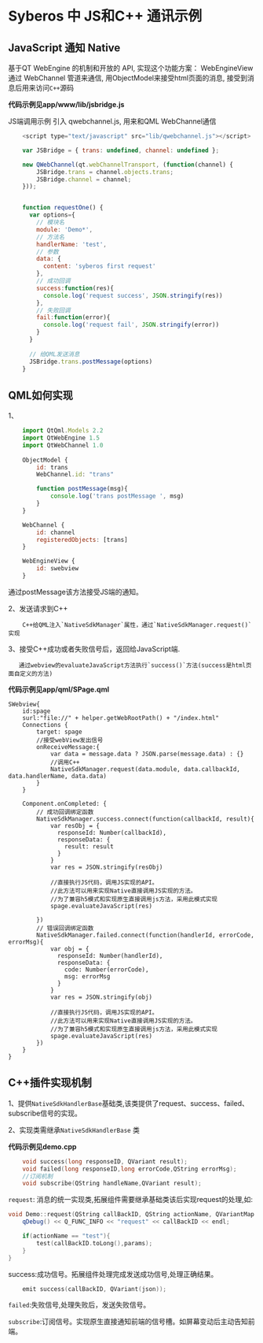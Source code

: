 # Syberos 中 JS和C++ 通讯示例

## JavaScript 通知 Native

基于QT WebEngine  的机制和开放的 API, 实现这个功能方案：
WebEngineView 通过 WebChannel 管道来通信, 用ObjectModel来接受html页面的消息, 接受到消息后用来访问`C++`源码

**代码示例见app/www/lib/jsbridge.js**

JS端调用示例
引入 qwebchannel.js, 用来和QML WebChannel通信
```javascript
    <script type="text/javascript" src="lib/qwebchannel.js"></script>

    var JSBridge = { trans: undefined, channel: undefined };

    new QWebChannel(qt.webChannelTransport, (function(channel) {
        JSBridge.trans = channel.objects.trans;
        JSBridge.channel = channel;
    }));


    function requestOne() {
      var options={
        // 模块名
        module: 'Demo*',
        // 方法名
        handlerName: 'test',
        // 参数
        data: {
          content: 'syberos first request'
        },
        // 成功回调
        success:function(res){
          console.log('request success', JSON.stringify(res))
        },
        // 失败回调
        fail:function(error){
          console.log('request fail', JSON.stringify(error))
        }
      }
    
      // 给QML发送消息
      JSBridge.trans.postMessage(options)
    }
```


## QML如何实现

1、
```javascript
    import QtQml.Models 2.2
    import QtWebEngine 1.5
    import QtWebChannel 1.0
    
    ObjectModel {
        id: trans
        WebChannel.id: "trans"

        function postMessage(msg){
            console.log('trans postMessage ', msg)
        }
    }

    WebChannel {
        id: channel
        registeredObjects: [trans]
    }

    WebEngineView {
        id: swebview
    }
```

  通过postMessage该方法接受JS端的通知。

2、发送请求到C++  
  
        C++给QML注入`NativeSdkManager`属性，通过`NativeSdkManager.request()`实现
3、接受C++成功或者失败信号后，返回给JavaScript端. 
   
       通过webview的evaluateJavaScript方法执行`success()`方法(success是html页面自定义的方法)

**代码示例见app/qml/SPage.qml**

```
SWebview{
    id:spage
    surl:"file://" + helper.getWebRootPath() + "/index.html"
    Connections {
        target: spage
        //接受webView发出信号
        onReceiveMessage:{
            var data = message.data ? JSON.parse(message.data) : {}
            //调用C++
            NativeSdkManager.request(data.module, data.callbackId, data.handlerName, data.data)
        }
    }

    Component.onCompleted: {
        // 成功回调绑定函数
        NativeSdkManager.success.connect(function(callbackId, result){
            var resObj = {
              responseId: Number(callbackId),
              responseData: {
                result: result
              }
            }
            var res = JSON.stringify(resObj)

            //直接执行JS代码，调用JS实现的API。
            //此方法可以用来实现Native直接调用JS实现的方法。
            //为了兼容h5模式和实现原生直接调用js方法，采用此模式实现
            spage.evaluateJavaScript(res)

        })
        // 错误回调绑定函数
        NativeSdkManager.failed.connect(function(handlerId, errorCode, errorMsg){
            var obj = {
              responseId: Number(handlerId),
              responseData: {
                code: Number(errorCode),
                msg: errorMsg
              }
            }
            var res = JSON.stringify(obj)

            //直接执行JS代码，调用JS实现的API。
            //此方法可以用来实现Native直接调用JS实现的方法。
            //为了兼容h5模式和实现原生直接调用js方法，采用此模式实现
            spage.evaluateJavaScript(res)
        })
    }
}
```


## C++插件实现机制


1、提供`NativeSdkHandlerBase`基础类,该类提供了request、success、failed、subscribe信号的实现。

2、实现类需继承`NativeSdkHandlerBase` 类

**代码示例见demo.cpp**


``` c++
    void success(long responseID, QVariant result);
    void failed(long responseID,long errorCode,QString errorMsg);
    //订阅机制
    void subscribe(QString handleName,QVariant result);
```

`request`: 消息的统一实现类,拓展组件需要继承基础类该后实现request的处理,如:

``` c++
void Demo::request(QString callBackID, QString actionName, QVariantMap params){
    qDebug() << Q_FUNC_INFO << "request" << callBackID << endl;

    if(actionName == "test"){
        test(callBackID.toLong(),params);
    }
}
```

success:成功信号。拓展组件处理完成发送成功信号,处理正确结果。

``` c++
    emit success(callBackID, QVariant(json));
```
`failed`:失败信号,处理失败后，发送失败信号。

`subscribe`:订阅信号。实现原生直接通知前端的信号槽。如屏幕变动后主动告知前端。



